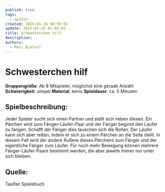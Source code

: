 ```yaml
---
publish: true
tags:
  - spiele
created: 2025-01-24 03:50:51
update: 2025-01-25 01:05:02
title: Schwesterchen hilf
description: 
authors:
  - Marc Bielert
---
```


# **Schwesterchen hilf**

**Gruppengröße**: Ab 8 Mitspieler, möglichst eine gerade Anzahl
**Schwierigkeit**: simpel
**Material**: keins
**Spieldauer**: ca. 5 Minuten

## **Spielbeschreibung**:

Jeder Spieler sucht sich einen Partner und stellt sich neben diesen. Ein Pärchen wird zum Fänger-Läufer-Paar und der Fänger beginnt den Läufer zu fangen. Schafft der Fänger dies tauschen sich die Rollen. Der Läufer kann sich aber retten, indem er sich zu einem Pärchen an die Seite stellt. In diesem Fall wird der andere Äußere dieses Pärchens zum Fänger und der eigentliche Fänger zum Läufer. Für noch mehr Bewegung können mehrere Fänger-Läufer-Paare bestimmt werden, die aber jeweils immer nur unter sich bleiben.

## **Quelle**:

Tasifan Spielebuch